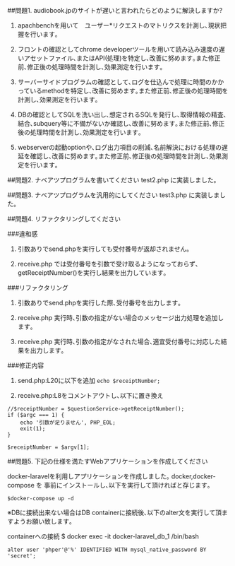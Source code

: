 ##問題1. audiobook.jpのサイトが遅いと⾔われたらどのように解決しますか?

1. apachbenchを用いて　ユーザー*リクエストのマトリクスを計測し､現状把握を行います｡

1. フロントの確認としてchrome developerツールを用いて読み込み速度の遅いアセットファイル､またはAPI(処理)を特定し､改善に努めます｡また修正前､修正後の処理時間を計測し､効果測定を行います｡

1. サーバーサイドプログラムの確認として､ログを仕込んで処理に時間のかかっているmethodを特定し､改善に努めます｡また修正前､修正後の処理時間を計測し､効果測定を行います｡

1. DBの確認としてSQLを洗い出し､想定されるSQLを発行し､取得情報の精査､結合､subquery等に不備がないか確認し､改善に努めます｡また修正前､修正後の処理時間を計測し､効果測定を行います｡

1. webserverの起動optionや､ログ出力項目の削減､名前解決における処理の遅延を確認し､改善に努めます｡また修正前､修正後の処理時間を計測し､効果測定を行います｡

##問題2. ナベアツプログラムを書いてください
test2.php に実装しました｡

##問題3. ナベアツプログラムを汎用的にしてください
test3.php に実装しました｡

##問題4. リファクタリングしてください

###違和感

1. 引数ありでsend.phpを実行しても受付番号が返却されません｡

1. receive.php では受付番号を引数で受け取るようになっておらず､getReceiptNumber()を実行し結果を出力しています｡

###リファクタリング
1. 引数ありでsend.phpを実行した際､受付番号を出力します｡

1. receive.php 実行時､引数の指定がない場合のメッセージ出力処理を追加します｡

1. receive.php 実行時､引数の指定がなされた場合､適宜受付番号に対応した結果を出力します｡

###修正内容
1. send.php:L20に以下を追加
`echo $receiptNumber;`

1. receive.php:L8をコメントアウトし､以下に置き換え
```
//$receiptNumber = $questionService->getReceiptNumber();
if ($argc === 1) {
    echo '引数が足りません', PHP_EOL;
    exit(1);
}

$receiptNumber = $argv[1];
```

##問題5. 下記の仕様を満たすWebアプリケーションを作成してください

docker-laravelを利用しアプリケーションを作成しました｡
docker,docker-compose を 事前にインストールし､以下を実行して頂ければと存じます｡

`$docker-compose up -d`



※DBに接続出来ない場合はDB containerに接続後､以下のalter文を実行して頂ますようお願い致します｡

containerへの接続
$ docker exec -it docker-laravel_db_1 /bin/bash

`alter user 'phper'@'%' IDENTIFIED WITH mysql_native_password BY 'secret';`
